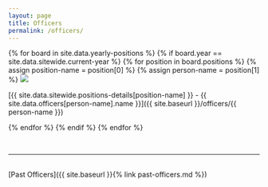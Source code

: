 ```yaml
---
layout: page
title: Officers
permalink: /officers/
---
```


{% for board in site.data.yearly-positions %}
  {% if board.year == site.data.sitewide.current-year %}
  {% for position in board.positions %}
  {% assign position-name = position[0] %}
  {% assign person-name = position[1] %}
  <img class="headshot" src="{{ site.baseurl }}/uploads/headshots/{{ person-name }}.jpg">
  
  [{{ site.data.sitewide.positions-details[position-name] }} - {{ site.data.officers[person-name].name }}]({{ site.baseurl }}/officers/{{ person-name }})

  {% endfor %}
  {% endif %}
{% endfor %}

<br>
<hr>
<br>
[Past Officers]({{ site.baseurl }}{% link past-officers.md %})